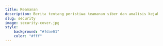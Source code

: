 ```yaml
---
title: Keamanan
description: Berita tentang peristiwa keamanan siber dan analisis kejahatan siber
slug: security
image: security-cover.jpg
style:
    background: "#fdae61"
    color: "#fff"
---
```

